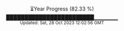 <p align="center">
⏳Year Progress (82.33 %) <br>
████████████████████████▁▁▁▁▁▁ <br>
<sub>Updated: Sat, 28 Oct 2023 12:02:56 GMT</sub>
</p>

